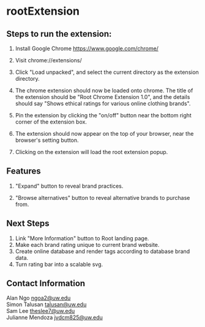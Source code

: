 # rootExtension

## Steps to run the extension:
1. Install Google Chrome
https://www.google.com/chrome/

2. Visit chrome://extensions/

3. Click "Load unpacked", and select the current directory as the extension directory.

4. The chrome extension should now be loaded onto chrome. The title of the extension should be "Root Chrome Extension 1.0", and the details should say "Shows ethical ratings for various online clothing brands".

5. Pin the extension by clicking the "on/off" button near the bottom right corner of the extension box.

6. The extension should now appear on the top of your browser, near the browser's setting button. 

7. Clicking on the extension will load the root extension popup.

## Features
1. "Expand" button to reveal brand practices.

2. "Browse alternatives" button to reveal alternative brands to purchase from.


## Next Steps
1. Link "More Information" button to Root landing page.
2. Make each brand rating unique to current brand website.
3. Create online database and render tags according to database brand data.
4. Turn rating bar into a scalable svg.

## Contact Information
Alan Ngo ngoa2@uw.edu  
Simon Talusan talusan@uw.edu  
Sam Lee theslee7@uw.edu  
Julianne Mendoza jvdcm825@uw.edu  